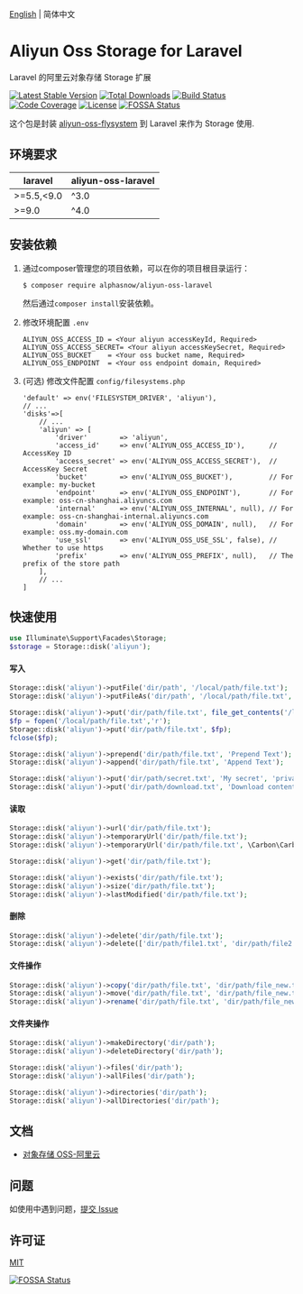 [English](README.md) | 简体中文  

# Aliyun Oss Storage for Laravel
Laravel 的阿里云对象存储 Storage 扩展

[![Latest Stable Version](https://poser.pugx.org/alphasnow/aliyun-oss-laravel/v/stable)](https://packagist.org/packages/alphasnow/aliyun-oss-laravel)
[![Total Downloads](https://poser.pugx.org/alphasnow/aliyun-oss-laravel/downloads)](https://packagist.org/packages/alphasnow/aliyun-oss-laravel)
[![Build Status](https://github.com/alphasnow/aliyun-oss-laravel/workflows/CI/badge.svg)](https://github.com/alphasnow/aliyun-oss-laravel/actions)
[![Code Coverage](https://scrutinizer-ci.com/g/alphasnow/aliyun-oss-laravel/badges/coverage.png?b=master)](https://scrutinizer-ci.com/g/alphasnow/aliyun-oss-laravel/?branch=master)
[![License](https://poser.pugx.org/alphasnow/aliyun-oss-laravel/license)](https://packagist.org/packages/alphasnow/aliyun-oss-laravel)
[![FOSSA Status](https://app.fossa.com/api/projects/git%2Bgithub.com%2Falphasnow%2Faliyun-oss-laravel.svg?type=shield)](https://app.fossa.com/projects/git%2Bgithub.com%2Falphasnow%2Faliyun-oss-laravel?ref=badge_shield)

这个包是封装 [aliyun-oss-flysystem](https://github.com/alphasnow/aliyun-oss-flysystem) 到 Laravel 来作为 Storage 使用.

## 环境要求
**laravel**  |  **aliyun-oss-laravel**
---|---
\>=5.5,<9.0  | ^3.0
\>=9.0 | ^4.0

## 安装依赖
1. 通过composer管理您的项目依赖，可以在你的项目根目录运行：  
    ```
    $ composer require alphasnow/aliyun-oss-laravel
    ```
    然后通过`composer install`安装依赖。  

2. 修改环境配置 `.env`
    ```
    ALIYUN_OSS_ACCESS_ID = <Your aliyun accessKeyId, Required>
    ALIYUN_OSS_ACCESS_SECRET= <Your aliyun accessKeySecret, Required>
    ALIYUN_OSS_BUCKET    = <Your oss bucket name, Required>
    ALIYUN_OSS_ENDPOINT  = <Your oss endpoint domain, Required>
    ```

3. (可选) 修改文件配置 `config/filesystems.php`
    ```
    'default' => env('FILESYSTEM_DRIVER', 'aliyun'),
    // ...
    'disks'=>[
        // ...
        'aliyun' => [
            'driver'        => 'aliyun',
            'access_id'     => env('ALIYUN_OSS_ACCESS_ID'),      // AccessKey ID
            'access_secret' => env('ALIYUN_OSS_ACCESS_SECRET'),  // AccessKey Secret
            'bucket'        => env('ALIYUN_OSS_BUCKET'),         // For example: my-bucket
            'endpoint'      => env('ALIYUN_OSS_ENDPOINT'),       // For example: oss-cn-shanghai.aliyuncs.com
            'internal'      => env('ALIYUN_OSS_INTERNAL', null), // For example: oss-cn-shanghai-internal.aliyuncs.com
            'domain'        => env('ALIYUN_OSS_DOMAIN', null),   // For example: oss.my-domain.com
            'use_ssl'       => env('ALIYUN_OSS_USE_SSL', false), // Whether to use https
            'prefix'        => env('ALIYUN_OSS_PREFIX', null),   // The prefix of the store path
        ],
        // ...
    ]
    ```

## 快速使用
```php
use Illuminate\Support\Facades\Storage;
$storage = Storage::disk('aliyun');
```
#### 写入
```php
Storage::disk('aliyun')->putFile('dir/path', '/local/path/file.txt');
Storage::disk('aliyun')->putFileAs('dir/path', '/local/path/file.txt', 'file.txt');

Storage::disk('aliyun')->put('dir/path/file.txt', file_get_contents('/local/path/file.txt'));
$fp = fopen('/local/path/file.txt','r');
Storage::disk('aliyun')->put('dir/path/file.txt', $fp);
fclose($fp);

Storage::disk('aliyun')->prepend('dir/path/file.txt', 'Prepend Text'); 
Storage::disk('aliyun')->append('dir/path/file.txt', 'Append Text');

Storage::disk('aliyun')->put('dir/path/secret.txt', 'My secret', 'private');
Storage::disk('aliyun')->put('dir/path/download.txt', 'Download content', ["headers" => ["Content-Disposition" => "attachment; filename=file.txt"]]);
```

#### 读取
```php
Storage::disk('aliyun')->url('dir/path/file.txt');
Storage::disk('aliyun')->temporaryUrl('dir/path/file.txt');
Storage::disk('aliyun')->temporaryUrl('dir/path/file.txt', \Carbon\Carbon::now()->addMinutes(30));

Storage::disk('aliyun')->get('dir/path/file.txt'); 

Storage::disk('aliyun')->exists('dir/path/file.txt'); 
Storage::disk('aliyun')->size('dir/path/file.txt'); 
Storage::disk('aliyun')->lastModified('dir/path/file.txt');
```

#### 删除
```php
Storage::disk('aliyun')->delete('dir/path/file.txt');
Storage::disk('aliyun')->delete(['dir/path/file1.txt', 'dir/path/file2.txt']);
```

#### 文件操作
```php
Storage::disk('aliyun')->copy('dir/path/file.txt', 'dir/path/file_new.txt');
Storage::disk('aliyun')->move('dir/path/file.txt', 'dir/path/file_new.txt');
Storage::disk('aliyun')->rename('dir/path/file.txt', 'dir/path/file_new.txt');
```

#### 文件夹操作
```php
Storage::disk('aliyun')->makeDirectory('dir/path'); 
Storage::disk('aliyun')->deleteDirectory('dir/path');

Storage::disk('aliyun')->files('dir/path');
Storage::disk('aliyun')->allFiles('dir/path');

Storage::disk('aliyun')->directories('dir/path'); 
Storage::disk('aliyun')->allDirectories('dir/path'); 
```

## 文档
- [对象存储 OSS-阿里云](https://help.aliyun.com/product/31815.html)

## 问题
如使用中遇到问题，[提交 Issue](https://github.com/alphasnow/aliyun-oss-laravel/issues/new)

## 许可证
[MIT](LICENSE)

[![FOSSA Status](https://app.fossa.com/api/projects/git%2Bgithub.com%2Falphasnow%2Faliyun-oss-laravel.svg?type=large)](https://app.fossa.com/projects/git%2Bgithub.com%2Falphasnow%2Faliyun-oss-laravel?ref=badge_large)